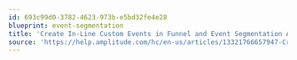 ```yaml
---
id: 693c99d0-3782-4623-973b-e5bd32fe4e28
blueprint: event-segmentation
title: 'Create In-Line Custom Events in Funnel and Event Segmentation Analyses'
source: 'https://help.amplitude.com/hc/en-us/articles/13321766657947-Create-in-line-custom-events-in-funnel-and-event-segmentation-analyses'
---
```

